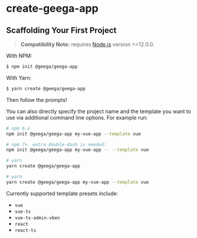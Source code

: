 # create-geega-app

## Scaffolding Your First Project

> **Compatibility Note:**
> requires [Node.js](https://nodejs.org/en/) version >=12.0.0.

With NPM:

```bash
$ npm init @geega/geega-app
```

With Yarn:

```bash
$ yarn create @geega/geega-app
```

Then follow the prompts!

You can also directly specify the project name and the template you want to use via additional command line options. For example run:

```bash
# npm 6.x
npm init @geega/geega-app my-vue-app --template vue

# npm 7+, extra double-dash is needed:
npm init @geega/geega-app my-vue-app -- --template vue

# yarn
yarn create @geega/geega-app

# yarn
yarn create @geega/geega-app my-vue-app --template vue
```

Currently supported template presets include:

- `vue`
- `vue-ts`
- `vue-ts-admin-vben`
- `react`
- `react-ts`

